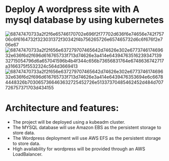  # Deploy A wordpress site with  A mysql database by using kubernetes  
![68747470733a2f2f6e65746170702e696f2f77702d636f6e74656e742f75706c6f6164732f323031372f30342f4b756265726e657465732d6c6f676f2e706e67](https://github.com/Ranaahmedit/wordpress-project/assets/127610751/cd720a5c-684a-4cdd-8cff-5b3752114efd)
 ![68747470733a2f2f656e637279707465642d74626e302e677374617469632e636f6d2f696d616765733f713d74626e3a414e6439476351623934713932715054796d6a657041596b4b4f344c656b73656831764e6748636742717a3166375f5532324c564d3669413](https://github.com/Ranaahmedit/wordpress-project/assets/127610751/dd130464-d9c9-4264-95e6-24d24f6ade87)
![68747470733a2f2f656e637279707465642d74626e302e677374617469632e636f6d2f696d616765733f713d74626e3a414e6439476353694e6c66784448326b7030657366463632725452726e51337370485462452d484d707726757371703d434155](https://github.com/Ranaahmedit/wordpress-project/assets/127610751/8a5e7649-163e-4800-b29c-8b8bfdc51037)

# Architecture and features:
- The project will be deployed using a kubeadm cluster.
- The MYSQL database will use Amazon EBS as the persistent storage to store data.
- The Wordpress deployment will use AWS EFS as the persistent storage to store data.
- High availability for wordpress will be provided through an AWS LoadBalancer.

